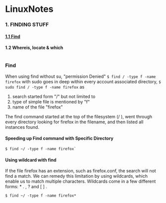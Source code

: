 # LinuxNotes

### 1. FINDING STUFF
#### [1.1 Find](https://github.com/pwnCmndr/LinuxNotes/blob/main/README.md#find)
#### 1.2 Whereis, locate & which


#
### Find
When using find without su, "permission Denied"
`$ find / -type f -name firefox`
with sudo goes in deep within every account associated directory,
`$ sudo find / -type f -name firefox`
as 

1. search started form "/" but not limited to
2. type of simple file is mentioned by "f" 
3. name of the file "firefox"


The find command started at the top of the filesystem (/ ), went through every directory
looking for firefox in the filename, and then listed all instances found.


#### Speeding up Find command with Specific Directory

```
$ find ~/ -type f -name firefox`
```
#### Using wildcard with find

If the file firefox has an extension, such as
firefox.conf, the search will not find a match. We can remedy this limitation by using
wildcards, which enable us to match multiple characters. Wildcards come in a few
different forms: * . , ? and [ ] .

```
$ find ~/ -type f -name firefox*
```
